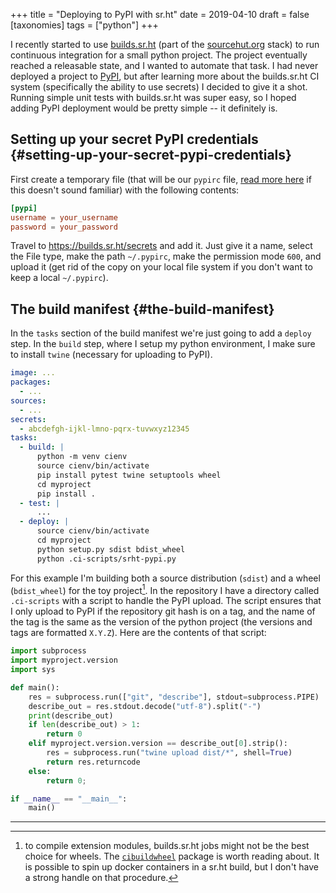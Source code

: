 +++
title = "Deploying to PyPI with sr.ht"
date = 2019-04-10
draft = false
[taxonomies]
tags = ["python"]
+++

I recently started to use [builds.sr.ht](https://builds.sr.ht) (part
of the [sourcehut.org](https://sourcehut.org) stack) to run continuous
integration for a small python project. The project eventually reached
a releasable state, and I wanted to automate that task. I had never
deployed a project to [PyPI](https://pypi.org/), but after learning
more about the builds.sr.ht CI system (specifically the ability to use
secrets) I decided to give it a shot. Running simple unit tests with
builds.sr.ht was super easy, so I hoped adding PyPI deployment would
be pretty simple -- it definitely is.


## Setting up your secret PyPI credentials {#setting-up-your-secret-pypi-credentials}

First create a temporary file (that will be our `pypirc` file, [read
more
here](https://packaging.python.org/guides/distributing-packages-using-setuptools/#uploading-your-project-to-pypi)
if this doesn't sound familiar) with the following contents:

```toml
[pypi]
username = your_username
password = your_password
```

Travel to <https://builds.sr.ht/secrets> and add it. Just give it a
name, select the File type, make the path `~/.pypirc`, make the
permission mode `600`, and upload it (get rid of the copy on your
local file system if you don't want to keep a local `~/.pypirc`).


## The build manifest {#the-build-manifest}

In the `tasks` section of the build manifest we're just going to add a
`deploy` step. In the `build` step, where I setup my python
environment, I make sure to install `twine` (necessary for uploading
to PyPI).

```yaml
image: ...
packages:
  - ...
sources:
  - ...
secrets:
  - abcdefgh-ijkl-lmno-pqrx-tuvwxyz12345
tasks:
  - build: |
      python -m venv cienv
      source cienv/bin/activate
      pip install pytest twine setuptools wheel
      cd myproject
      pip install .
  - test: |
      ...
  - deploy: |
      source cienv/bin/activate
      cd myproject
      python setup.py sdist bdist_wheel
      python .ci-scripts/srht-pypi.py
```

For this example I'm building both a source distribution (`sdist`) and
a wheel (`bdist_wheel`) for the toy project[^1]. In the repository I
have a directory called `.ci-scripts` with a script to handle the PyPI
upload. The script ensures that I only upload to PyPI if the
repository git hash is on a tag, and the name of the tag is the same
as the version of the python project (the versions and tags are
formatted `X.Y.Z`). Here are the contents of that script:

```python
import subprocess
import myproject.version
import sys

def main():
    res = subprocess.run(["git", "describe"], stdout=subprocess.PIPE)
    describe_out = res.stdout.decode("utf-8").split("-")
    print(describe_out)
    if len(describe_out) > 1:
        return 0
    elif myproject.version.version == describe_out[0].strip():
        res = subprocess.run("twine upload dist/*", shell=True)
        return res.returncode
    else:
        return 0;

if __name__ == "__main__":
    main()
```

---

[^1]: to compile extension modules, builds.sr.ht jobs might not be
    the best choice for wheels. The [`cibuildwheel`](https://github.com/joerick/cibuildwheel) package is worth
    reading about. It is possible to spin up docker containers in a
    sr.ht build, but I don't have a strong handle on that procedure.

